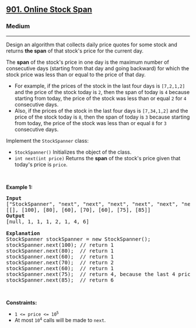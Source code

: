 <h2><a href="https://leetcode.com/problems/online-stock-span/">901. Online Stock Span</a></h2><h3>Medium</h3><hr><p>Design an algorithm that collects daily price quotes for some stock and returns <strong>the span</strong> of that stock&#39;s price for the current day.</p>

<p>The <strong>span</strong> of the stock&#39;s price in one day is the maximum number of consecutive days (starting from that day and going backward) for which the stock price was less than or equal to the price of that day.</p>

<ul>
	<li>For example, if the prices of the stock in the last four days is <code>[7,2,1,2]</code> and the price of the stock today is <code>2</code>, then the span of today is <code>4</code> because starting from today, the price of the stock was less than or equal <code>2</code> for <code>4</code> consecutive days.</li>
	<li>Also, if the prices of the stock in the last four days is <code>[7,34,1,2]</code> and the price of the stock today is <code>8</code>, then the span of today is <code>3</code> because starting from today, the price of the stock was less than or equal <code>8</code> for <code>3</code> consecutive days.</li>
</ul>

<p>Implement the <code>StockSpanner</code> class:</p>

<ul>
	<li><code>StockSpanner()</code> Initializes the object of the class.</li>
	<li><code>int next(int price)</code> Returns the <strong>span</strong> of the stock&#39;s price given that today&#39;s price is <code>price</code>.</li>
</ul>

<p>&nbsp;</p>
<p><strong class="example">Example 1:</strong></p>

<pre>
<strong>Input</strong>
[&quot;StockSpanner&quot;, &quot;next&quot;, &quot;next&quot;, &quot;next&quot;, &quot;next&quot;, &quot;next&quot;, &quot;next&quot;, &quot;next&quot;]
[[], [100], [80], [60], [70], [60], [75], [85]]
<strong>Output</strong>
[null, 1, 1, 1, 2, 1, 4, 6]

<strong>Explanation</strong>
StockSpanner stockSpanner = new StockSpanner();
stockSpanner.next(100); // return 1
stockSpanner.next(80);  // return 1
stockSpanner.next(60);  // return 1
stockSpanner.next(70);  // return 2
stockSpanner.next(60);  // return 1
stockSpanner.next(75);  // return 4, because the last 4 prices (including today&#39;s price of 75) were less than or equal to today&#39;s price.
stockSpanner.next(85);  // return 6
</pre>

<p>&nbsp;</p>
<p><strong>Constraints:</strong></p>

<ul>
	<li><code>1 &lt;= price &lt;= 10<sup>5</sup></code></li>
	<li>At most <code>10<sup>4</sup></code> calls will be made to <code>next</code>.</li>
</ul>
